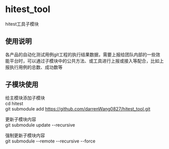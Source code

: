 # hitest_tool
hitest工具子模块

## 使用说明  
各产品的自动化测试用例git工程的执行结果数据，需要上报给团队内部的一些效能平台时，可以通过子模块中的公共方法、或工具进行上报或接入等配合，比如上报执行用例的总数、成功数等

## 子模块使用
给主模块添加子模块  
cd hitest   
git submodule add https://github.com/darrenWang0827/hitest_tool.git  

更新子模块内容   
git submodule update --recursive  

强制更新子模块内容  
git submodule --remote --recursive --force  



